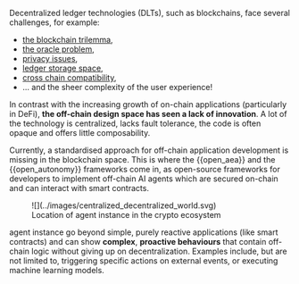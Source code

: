 Decentralized ledger technologies (DLTs), such as blockchains, face several challenges, for example:

* [the blockchain trilemma](https://www.ledger.com/academy/what-is-the-blockchain-trilemma),
* [the oracle problem](https://encyclopedia.pub/entry/2959),
* [privacy issues](https://en.wikipedia.org/wiki/Privacy_and_blockchain),
* [ledger storage space](https://cointelegraph.com/news/how-can-blockchain-improve-data-storage),
* [cross chain compatibility](https://101blockchains.com/blockchain-interoperability/),
* ... and the sheer complexity of the user experience!

In contrast with the increasing growth of on-chain applications (particularly in DeFi), **the off-chain design space has seen a lack of innovation**. A lot of the technology is centralized, lacks fault tolerance, the code is often opaque and offers little composability.

Currently, a standardised approach for off-chain application development is missing in the blockchain space. This is where the {{open_aea}} and the {{open_autonomy}} frameworks come in, as open-source frameworks for developers to implement off-chain AI agents which are secured on-chain and can interact with smart contracts.

<figure markdown>
![](../images/centralized_decentralized_world.svg)
<figcaption>Location of agent instance in the crypto ecosystem</figcaption>
</figure>

agent instance go beyond simple, purely
reactive applications (like smart contracts) and can show **complex**, **proactive behaviours** that contain off-chain logic without giving up on decentralization. Examples include, but are not limited to, triggering specific actions on external events, or executing machine learning models.
